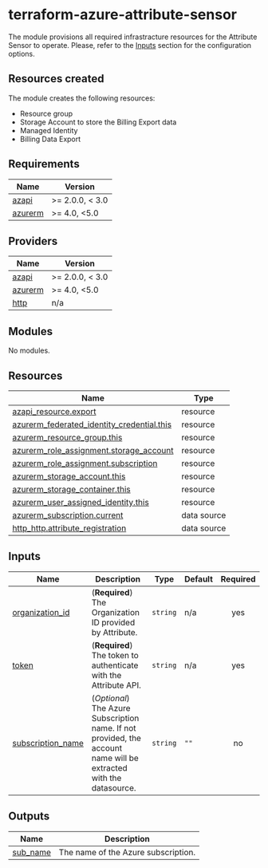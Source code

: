 # terraform-azure-attribute-sensor
The module provisions all required infrastracture resources for the Attribute Sensor to operate. Please, refer to the [Inputs](#inputs) section for the configuration options.
## Resources created
The module creates the following resources:
- Resource group
- Storage Account to store the Billing Export data
- Managed Identity
- Billing Data Export

<!-- BEGIN_TF_DOCS -->
## Requirements

| Name | Version |
|------|---------|
| <a name="requirement_azapi"></a> [azapi](#requirement\_azapi) | >= 2.0.0, < 3.0 |
| <a name="requirement_azurerm"></a> [azurerm](#requirement\_azurerm) | >= 4.0, <5.0 |

## Providers

| Name | Version |
|------|---------|
| <a name="provider_azapi"></a> [azapi](#provider\_azapi) | >= 2.0.0, < 3.0 |
| <a name="provider_azurerm"></a> [azurerm](#provider\_azurerm) | >= 4.0, <5.0 |
| <a name="provider_http"></a> [http](#provider\_http) | n/a |

## Modules

No modules.

## Resources

| Name | Type |
|------|------|
| [azapi_resource.export](https://registry.terraform.io/providers/azure/azapi/latest/docs/resources/resource) | resource |
| [azurerm_federated_identity_credential.this](https://registry.terraform.io/providers/hashicorp/azurerm/latest/docs/resources/federated_identity_credential) | resource |
| [azurerm_resource_group.this](https://registry.terraform.io/providers/hashicorp/azurerm/latest/docs/resources/resource_group) | resource |
| [azurerm_role_assignment.storage_account](https://registry.terraform.io/providers/hashicorp/azurerm/latest/docs/resources/role_assignment) | resource |
| [azurerm_role_assignment.subscription](https://registry.terraform.io/providers/hashicorp/azurerm/latest/docs/resources/role_assignment) | resource |
| [azurerm_storage_account.this](https://registry.terraform.io/providers/hashicorp/azurerm/latest/docs/resources/storage_account) | resource |
| [azurerm_storage_container.this](https://registry.terraform.io/providers/hashicorp/azurerm/latest/docs/resources/storage_container) | resource |
| [azurerm_user_assigned_identity.this](https://registry.terraform.io/providers/hashicorp/azurerm/latest/docs/resources/user_assigned_identity) | resource |
| [azurerm_subscription.current](https://registry.terraform.io/providers/hashicorp/azurerm/latest/docs/data-sources/subscription) | data source |
| [http_http.attribute_registration](https://registry.terraform.io/providers/hashicorp/http/latest/docs/data-sources/http) | data source |

## Inputs

| Name | Description | Type | Default | Required |
|------|-------------|------|---------|:--------:|
| <a name="input_organization_id"></a> [organization\_id](#input\_organization\_id) | (**Required**) The Organization ID provided by Attribute. | `string` | n/a | yes |
| <a name="input_token"></a> [token](#input\_token) | (**Required**) The token to authenticate with the Attribute API. | `string` | n/a | yes |
| <a name="input_subscription_name"></a> [subscription\_name](#input\_subscription\_name) | (*Optional*) The Azure Subscription name. If not provided, the account name will be extracted with the datasource. | `string` | `""` | no |

## Outputs

| Name | Description |
|------|-------------|
| <a name="output_sub_name"></a> [sub\_name](#output\_sub\_name) | The name of the Azure subscription. |
<!-- END_TF_DOCS -->